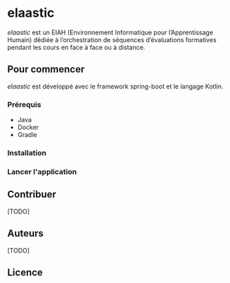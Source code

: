 # elaastic
_elaastic_ est un EIAH (Environnement Informatique pour l’Apprentissage Humain) dédiée à l’orchestration de séquences d’évaluations formatives pendant les cours en face à face ou à distance.
          
## Pour commencer
_elaastic_ est développé avec le framework spring-boot et le langage Kotlin.

### Prérequis
* Java
* Docker
* Gradle


### Installation

### Lancer l'application

## Contribuer
[TODO]          

## Auteurs
[TODO]
                       
## Licence
